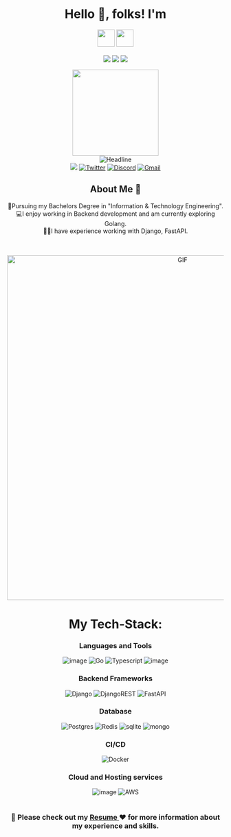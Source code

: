 <h1 align="center"> Hello 👋, folks! I'm </h1>

<p>
<div align="center">
<img height="40px" src="https://img.shields.io/badge/-Suhail-61DAFB?&style=for-the-badge&logoWidth=50"/>
<img height="40px" src="https://img.shields.io/badge/-Ahmad-5457ff?&style=for-the-badge&logoWidth=50"/>
</div>

<br>

<div align="center">
<img src="https://img.shields.io/badge/-A-5457ff?&style=for-the-badge&logoWidth=50"/>
<img src="https://img.shields.io/badge/-Backend-61DAFB?&style=for-the-badge&logoWidth=50"/>
<img src="https://img.shields.io/badge/-Developer-5457ff?&style=for-the-badge&logoWidth=50"/>
</div>
</p>

<div align=center>
        <img src="https://res.cloudinary.com/do16amngd/image/upload/v1686942024/clawedcatalyst_wu3rvp.png" alt="" height="200">
    </div>
    <div align=center>

<div align=center>
        <img src="https://readme-typing-svg.herokuapp.com?color=%&size=32&center=true&vCenter=true&width=600&height=50&lines=Hi+there+I'm+Suhail+%F0%9F%91%8B;Back-End+Developer;Problem+Solver;Open-Source+Enthusiast" alt="Headline" />
</div> 
<div>
    <a href="https://www.linkedin.com/in/suhail-ahmad-06329b218/"><img src="https://img.shields.io/badge/LinkedIn-0077B5?style=for-the-badge&logo=linkedin&logoColor=whit" /></a>
    <a href="https://twitter.com/suhaillahmadd"><img src="https://img.shields.io/badge/Twitter-1DA1F2?style=for-the-badge&logo=twitter&logoColor=white" alt="Twitter" /></a>
        <a href="https://www.discordapp.com/users/ClawedCatalyst#8298"><img src="https://img.shields.io/badge/Discord-5865F2?style=for-the-badge&logo=discord&logoColor=white" alt="Discord" /></a>
        <a href="mailto:suhail2021.25@gmail.com"><img src="https://img.shields.io/badge/Gmail-D14836?style=for-the-badge&logo=gmail&logoColor=white" alt="Gmail" /></a>
    </div>

<h2 align="center">About Me 🚀</h2>
<p align="center">
👦Pursuing my Bachelors Degree in "Information & Technology Engineering". </br>
💻I enjoy working in Backend development and am currently exploring Golang.</br>
👨‍💻I have experience working with Django, FastAPI.
</p>

<br>
<br>

<img align="center" width="800px" alt="GIF" src="https://media.giphy.com/media/836HiJc7pgzy8iNXCn/giphy.gif" />

<br>
<h1 align="center">My Tech-Stack:</h1>
<div align="center">
        
### Languages and Tools    
![image](https://img.shields.io/badge/Python-14354C?style=for-the-badge&logo=python&logoColor=white)  ![Go](https://img.shields.io/badge/go-%2300ADD8.svg?style=for-the-badge&logo=go&logoColor=white) ![Typescript](https://img.shields.io/badge/TypeScript-007ACC?style=for-the-badge&logo=typescript&logoColor=white) ![image](https://img.shields.io/badge/C%2B%2B-00599C?style=for-the-badge&logo=c%2B%2B&logoColor=white)

### Backend Frameworks

  ![Django](https://img.shields.io/badge/django-%23092E20.svg?style=for-the-badge&logo=django&logoColor=white)
  ![DjangoREST](https://img.shields.io/badge/django%20rest-ff1709?style=for-the-badge&logo=django&logoColor=white)
  ![FastAPI](https://img.shields.io/badge/fastapi-109989?style=for-the-badge&logo=FASTAPI&logoColor=white)

### Database

  ![Postgres](https://img.shields.io/badge/postgres-%23316192.svg?style=for-the-badge&logo=postgresql&logoColor=white)
  ![Redis](https://img.shields.io/badge/redis-%23DD0031.svg?style=for-the-badge&logo=redis&logoColor=white)
  ![sqlite](https://img.shields.io/badge/sqlite-%2307405e.svg?&style=for-the-badge&logo=sqlite&logoColor=white)
  ![mongo](https://img.shields.io/badge/MongoDB-4EA94B?style=for-the-badge&logo=mongodb&logoColor=white)


### CI/CD
  
  ![Docker](https://img.shields.io/badge/docker-%230db7ed.svg?style=for-the-badge&logo=docker&logoColor=white)


### Cloud and Hosting services

  ![image](https://img.shields.io/badge/Microsoft_Azure-0089D6?style=for-the-badge&logo=microsoft-azure&logoColor=white)
  <img alt="AWS" src="https://img.shields.io/badge/AWS%20-%23FF9900.svg?&style=for-the-badge&logo=amazon-aws&logoColor=white"/>

</div>

<h1></h1>

<div align="center">
  
<h3> 📄  Please check out my <a href="https://drive.google.com/file/d/1h2K5ClodZoUzCrCJwE4hCHKtbP4wdb0x/view?usp=sharing"> Resume </a> ❤️ for more information about my experience and skills.</h3>

</div>

